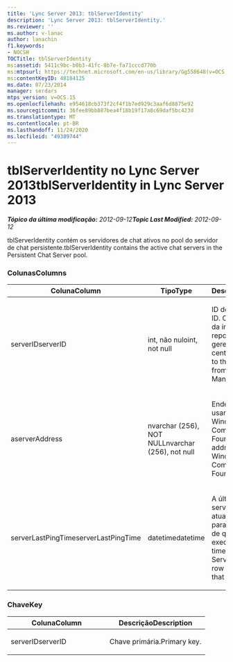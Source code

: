 ```yaml
---
title: 'Lync Server 2013: tblServerIdentity'
description: 'Lync Server 2013: tblServerIdentity.'
ms.reviewer: ''
ms.author: v-lanac
author: lanachin
f1.keywords:
- NOCSH
TOCTitle: tblServerIdentity
ms:assetid: 5411c9bc-b0b3-41fc-8b7e-fa71cccd770b
ms:mtpsurl: https://technet.microsoft.com/en-us/library/Gg558648(v=OCS.15)
ms:contentKeyID: 48184125
ms.date: 07/23/2014
manager: serdars
mtps_version: v=OCS.15
ms.openlocfilehash: e954618cb373f2cf4f1b7ed929c3aaf6d8875e92
ms.sourcegitcommit: 36fee89bb887bea4f18b19f17a8c69daf5bc423d
ms.translationtype: MT
ms.contentlocale: pt-BR
ms.lasthandoff: 11/24/2020
ms.locfileid: "49389744"
---
```

# <a name="tblserveridentity-in-lync-server-2013"></a><span data-ttu-id="90029-103">tblServerIdentity no Lync Server 2013</span><span class="sxs-lookup"><span data-stu-id="90029-103">tblServerIdentity in Lync Server 2013</span></span>

<div data-xmlns="http://www.w3.org/1999/xhtml">

<div class="topic" data-xmlns="http://www.w3.org/1999/xhtml" data-msxsl="urn:schemas-microsoft-com:xslt" data-cs="https://msdn.microsoft.com/">

<div data-asp="https://msdn2.microsoft.com/asp">



</div>

<div id="mainSection">

<div id="mainBody"><span data-ttu-id="90029-104">

<span> </span></span><span class="sxs-lookup"><span data-stu-id="90029-104">

<span> </span></span></span>

<span data-ttu-id="90029-105">_**Tópico da última modificação:** 2012-09-12_</span><span class="sxs-lookup"><span data-stu-id="90029-105">_**Topic Last Modified:** 2012-09-12_</span></span>

<span data-ttu-id="90029-106">tblServerIdentity contém os servidores de chat ativos no pool do servidor de chat persistente.</span><span class="sxs-lookup"><span data-stu-id="90029-106">tblServerIdentity contains the active chat servers in the Persistent Chat Server pool.</span></span>

### <a name="columns"></a><span data-ttu-id="90029-107">Colunas</span><span class="sxs-lookup"><span data-stu-id="90029-107">Columns</span></span>

<table>
<colgroup>
<col style="width: 33%" />
<col style="width: 33%" />
<col style="width: 33%" />
</colgroup>
<thead>
<tr class="header">
<th><span data-ttu-id="90029-108">Coluna</span><span class="sxs-lookup"><span data-stu-id="90029-108">Column</span></span></th>
<th><span data-ttu-id="90029-109">Tipo</span><span class="sxs-lookup"><span data-stu-id="90029-109">Type</span></span></th>
<th><span data-ttu-id="90029-110">Descrição</span><span class="sxs-lookup"><span data-stu-id="90029-110">Description</span></span></th>
</tr>
</thead>
<tbody>
<tr class="odd">
<td><p><span data-ttu-id="90029-111">serverID</span><span class="sxs-lookup"><span data-stu-id="90029-111">serverID</span></span></p></td>
<td><p><span data-ttu-id="90029-112">int, não nulo</span><span class="sxs-lookup"><span data-stu-id="90029-112">int, not null</span></span></p></td>
<td><p><span data-ttu-id="90029-113">ID do servidor.</span><span class="sxs-lookup"><span data-stu-id="90029-113">Server ID.</span></span> <span data-ttu-id="90029-114">Corresponde à ID da instância do repositório de gerenciamento central.</span><span class="sxs-lookup"><span data-stu-id="90029-114">Corresponds to the instance ID from Central Management store.</span></span></p></td>
</tr>
<tr class="even">
<td><p><span data-ttu-id="90029-115">a</span><span class="sxs-lookup"><span data-stu-id="90029-115">serverAddress</span></span></p></td>
<td><p><span data-ttu-id="90029-116">nvarchar (256), NOT NULL</span><span class="sxs-lookup"><span data-stu-id="90029-116">nvarchar (256), not null</span></span></p></td>
<td><p><span data-ttu-id="90029-117">Endereço do servidor usando o endereço do Windows Communication Foundation.</span><span class="sxs-lookup"><span data-stu-id="90029-117">Server address using the Windows Communication Foundation address.</span></span></p></td>
</tr>
<tr class="odd">
<td><p><span data-ttu-id="90029-118">serverLastPingTime</span><span class="sxs-lookup"><span data-stu-id="90029-118">serverLastPingTime</span></span></p></td>
<td><p><span data-ttu-id="90029-119">datetime</span><span class="sxs-lookup"><span data-stu-id="90029-119">datetime</span></span></p></td>
<td><p><span data-ttu-id="90029-120">A última vez em que o servidor de canal atualizou essa linha para dar evidências de que esteja em execução.</span><span class="sxs-lookup"><span data-stu-id="90029-120">The latest time that the Channel Server updated this row to give evidence that it is running.</span></span></p></td>
</tr>
</tbody>
</table>


### <a name="key"></a><span data-ttu-id="90029-121">Chave</span><span class="sxs-lookup"><span data-stu-id="90029-121">Key</span></span>

<table>
<colgroup>
<col style="width: 50%" />
<col style="width: 50%" />
</colgroup>
<thead>
<tr class="header">
<th><span data-ttu-id="90029-122">Coluna</span><span class="sxs-lookup"><span data-stu-id="90029-122">Column</span></span></th>
<th><span data-ttu-id="90029-123">Descrição</span><span class="sxs-lookup"><span data-stu-id="90029-123">Description</span></span></th>
</tr>
</thead>
<tbody>
<tr class="odd">
<td><p><span data-ttu-id="90029-124">serverID</span><span class="sxs-lookup"><span data-stu-id="90029-124">serverID</span></span></p></td>
<td><p><span data-ttu-id="90029-125">Chave primária.</span><span class="sxs-lookup"><span data-stu-id="90029-125">Primary key.</span></span></p></td>
</tr>
</tbody>
</table><span data-ttu-id="90029-126">


</div>

<span> </span>

</div>

</div>

</span><span class="sxs-lookup"><span data-stu-id="90029-126">


</div>

<span> </span>

</div>

</div>

</span></span></div>

